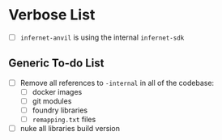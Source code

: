 # Verbose List
- [ ] `infernet-anvil` is using the internal `infernet-sdk`

## Generic To-do List
- [ ] Remove all references to `-internal` in all of the codebase:
  - [ ] docker images
  - [ ] git modules
  - [ ] foundry libraries
  - [ ] `remapping.txt` files
- [ ] nuke all libraries build version
